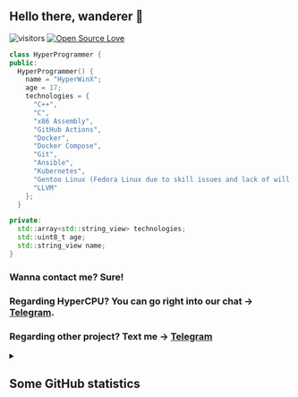 ## Hello there, wanderer 👋

![visitors](https://visitor-badge.laobi.icu/badge)
[![Open Source Love](https://badges.frapsoft.com/os/v1/open-source.svg?v=102)](https://github.com/ellerbrock/open-source-badge/)

```cpp
class HyperProgrammer {
public:
  HyperProgrammer() {
    name = "HyperWinX";
    age = 17;
    technologies = {
      "C++",
      "C",
      "x86 Assembly",
      "GitHub Actions",
      "Docker",
      "Docker Compose",
      "Git",
      "Ansible",
      "Kubernetes",
      "Gentoo Linux (Fedora Linux due to skill issues and lack of will power)",
      "LLVM"
    };
  }

private:
  std::array<std::string_view> technologies;
  std::uint8_t age;
  std::string_view name;
}
```

### Wanna contact me? Sure!
### Regarding HyperCPU? You can go right into our chat -> [Telegram](https://t.me/+R2XehThLx0Q5OTky).
### Regarding other project? Text me -> [Telegram](https://t.me/HyperWinX)

<details>
<summary><h2>Some GitHub statistics</h2></summary>
<p>
    <a href="https://github.com/DenverCoder1/github-readme-streak-stats">
      <img title="🔥 Get streak stats for your profile at git.io/streak-stats" alt="HyperWinX's streak" src="https://streak-stats.demolab.com/?user=HyperWinX&theme=monokai-metallian&hide_border=true"/>
    </a>
  </p>



  <a href="https://github.com/anuraghazra/github-readme-stats"><img alt="HyperWinX's Github Stats" src="https://denvercoder1-github-readme-stats.vercel.app/api/?username=HyperWinX&show_icons=true&include_all_commits=true&count_private=true&theme=react&hide_border=true&bg_color=1F222E&title_color=F85D7F&icon_color=F8D866" height="192px"/></a>
  <a href="https://github.com/anuraghazra/github-readme-stats"><img alt="HyperWinX's Top Languages" src="https://denvercoder1-github-readme-stats.vercel.app/api/top-langs/?username=HyperWinX&langs_count=8&layout=compact&theme=react&hide_border=true&bg_color=1F222E&title_color=F85D7F&icon_color=F8D866&hide=Jupyter%20Notebook,Roff" height="192px"/></a>
  <br/>

  <a href="https://github.com/ashutosh00710/github-readme-activity-graph"><img alt="HyperWinX's Activity Graph" src="https://github-readme-activity-graph.vercel.app/graph/?username=HyperWinX&bg_color=1F222E&color=F8D866&line=F85D7F&point=FFFFFF&hide_border=true" /></a>
</details>
